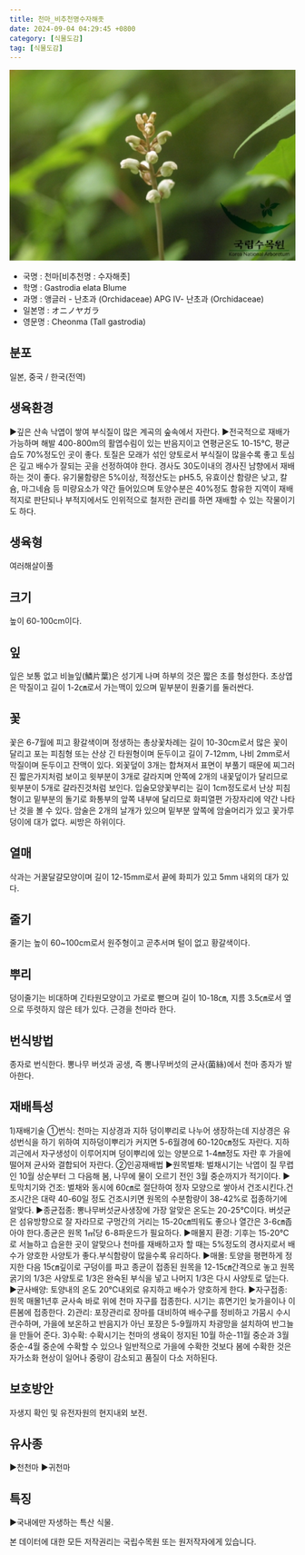 ```yaml
---
title: 천마_비추천명수자해좃
date: 2024-09-04 04:29:45 +0800
category: [식물도감]
tag: [식물도감]
---
```




![천마[비추천명 : 수자해좃]](/assets/img/fileUpload/plants/basic/Orchidaceae/Gastrodia/15320/1_th2.JPG)
- 국명 : 천마[비추천명 : 수자해좃]
- 학명 : Gastrodia elata Blume
- 과명 : 앵글러 - 난초과 (Orchidaceae) APG Ⅳ- 난초과 (Orchidaceae)
- 일본명 : オニノヤガラ
- 영문명 : Cheonma (Tall gastrodia)


## 분포
일본, 중국 / 한국(전역) 
## 생육환경
▶깊은 산속 낙엽이 쌓여 부식질이 많은 계곡의 숲속에서 자란다.
▶전국적으로 재배가 가능하며 해발 400-800m의 활엽수림이 있는 반음지이고 연평균온도 10-15℃, 평균습도 70%정도인 곳이 좋다. 토질은 모래가 섞인 양토로서 부식질이 많을수록 좋고 토심은 깊고 배수가 잘되는 곳을 선정하여야 한다. 경사도 30도이내의 경사진 남향에서  재배하는 것이 좋다.
유기물함량은 5%이상, 적정산도는 pH5.5, 유효이산 함량은 낮고, 칼슘, 마그네슘 등 미량요소가 약간 들어있으며 토양수분은 40%정도 함유한 지역이 재배적지로 판단되나 부적지에서도 인위적으로 철저한 관리를 하면 재배할 수 있는 작물이기도 하다.
## 생육형
여러해살이풀
## 크기
높이 60-100cm이다.
## 잎
잎은 보통 없고 비늘잎(鱗片葉)은 성기게 나며 하부의 것은 짧은 초를 형성한다. 초상엽은 막질이고 길이 1-2㎝로서 가는맥이 있으며 밑부분이 원줄기를 둘러싼다.
## 꽃
꽃은 6-7월에 피고 황갈색이며 정생하는 총상꽃차례는 길이 10-30cm로서 많은 꽃이 달리고 포는 피침형 또는 산상 긴 타원형이며 둔두이고 길이 7-12mm, 나비 2mm로서 막질이며 둔두이고 잔맥이 있다. 외꽃덮이 3개는 합쳐져서 표면이 부풀기 때문에 찌그러진 짧은가지처럼 보이고 윗부분이 3개로 갈라지며 안쪽에 2개의 내꽃덮이가 달리므로 윗부분이 5개로 갈라진것처럼 보인다. 입술모양꽃부리는 길이 1cm정도로서 난상 피침형이고 밑부분의 돌기로 화통부의 앞쪽 내부에 달리므로 화피열편 가장자리에 약간 나타난 것을 볼 수 있다. 암술은 2개의 날개가 있으며 밑부분 앞쪽에 암술머리가 있고 꽃가루덩이에 대가 없다. 씨방은 하위이다.
## 열매
삭과는 거꿀달걀모양이며 길이 12-15mm로서 끝에 화피가 있고 5mm 내외의 대가 있다.
## 줄기
줄기는 높이 60~100cm로서 원주형이고 곧추서며 털이 없고 황갈색이다.
## 뿌리
덩이줄기는 비대하며 긴타원모양이고 가로로 뻗으며 길이 10-18㎝, 지름 3.5㎝로서 옆으로 뚜렷하지 않은 테가 있다. 근경을 천마라 한다.
## 번식방법
종자로 번식한다. 뽕나무 버섯과 공생, 즉 뽕나무버섯의 균사(菌絲)에서 천마 종자가 발아한다.
## 재배특성
1)재배기술
①번식: 천마는 지상경과 지하 덩이뿌리로 나누어 생장하는데 지상경은 유성번식을 하기 위하여 지하덩이뿌리가 커지면 5-6월경에 60-120㎝정도 자란다. 지하 괴근에서 자구생성이 이루어지며 덩이뿌리에 있는 양분으로 1-4㎜정도 자란 후 가을에 떨어져 균사와 결합되어 자란다.
②인공재배법 
▶원목벌채: 벌채시기는 낙엽이 질 무렵인 10월 상순부터 그 다음해 봄, 나무에 물이 오르기 전인 3월 중순까지가 적기이다. 
▶토막치기와 건조: 벌채와 동시에 60㎝로 절단하여 정자 모양으로 쌓아서 건조시킨다.건조시간은 대략 40-60일 정도 건조시키면 원목의 수분함량이 38-42%로 접종하기에 알맞다. 
▶종균접종: 뽕나무버섯균사생장에 가장 알맞은 온도는 20-25℃이다. 버섯균은 섬유방향으로 잘 자라므로 구멍간의 거리는 15-20㎝띄워도 좋으나 열간은 3-6㎝좁아야 한다.종균은 원목 1㎥당 6-8파운드가 필요하다. 
▶매몰지 환경: 기후는 15-20℃로 서늘하고 습윤한 곳이 알맞으나 천마를 재배하고자 할 때는 5%정도의 경사지로서 배수가 양호한 사양토가 좋다.부식함량이 많을수록 유리하다. 
▶매몰: 토양을 평편하게 정지한 다음 15㎝깊이로 구덩이를 파고 종균이 접종된 원목을 12-15㎝간격으로 놓고 원목굵기의 1/3은 사양토로 1/3은 완숙된 부식을 넣고 나머지 1/3은 다시 사양토로 덮는다. 
▶균사배양: 토양내의 온도 20℃내외로 유지하고 배수가 양호하게 한다. 
▶자구접종: 원목 매몰1년후 균사속 바로 위에 천마 자구를 접종한다. 시기는 휴면기인 늦가을이나 이른봄에 접종한다.
2)관리: 포장관리로 장마를 대비하여 배수구를 정비하고 가뭄시 수시 관수하며, 가을에 보온하고 반음지가 아닌 포장은 5-9월까지 차광망을 설치하여 반그늘을 만들어 준다.
3)수확: 수확시기는 천마의 생육이 정지된 10월 하순-11월 중순과 3월 중순-4월 중순에 수확할 수 있으나 일반적으로 가을에 수확한 것보다 봄에 수확한 것은 자가소화 현상이 일어나 중량이 감소되고 품질이 다소 저하된다.
## 보호방안
자생지 확인 및 유전자원의 현지내외 보전.
## 유사종
▶천천마
▶귀천마
## 특징
▶국내에만 자생하는 특산 식물.






본 데이터에 대한 모든 저작권리는 국립수목원 또는 원저작자에게 있습니다.

